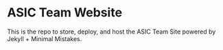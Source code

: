 # ASIC Team Website
This is the repo to store, deploy, and host the ASIC Team Site powered by Jekyll + Minimal Mistakes.